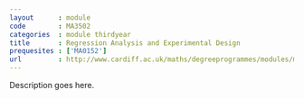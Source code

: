 ```yaml
---
layout      : module
code        : MA3502
categories  : module thirdyear
title       : Regression Analysis and Experimental Design
prequesites : ['MA0152']
url         : http://www.cardiff.ac.uk/maths/degreeprogrammes/modules/ma3502.html
---
```


Description goes here.

